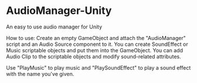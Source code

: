# AudioManager-Unity
An easy to use audio manager for Unity

How to use:
Create an empty GameObject and attach the "AudioManager" script and an Audio Source component to it.
You can create SoundEffect or Music scriptable objects and put them into the GameObject.
You can add Audio Clip to the scriptable objects and modify sound-related attributes.

Use "PlayMusic" to play music and "PlaySoundEffect" to play a sound effect with the name you've given.

